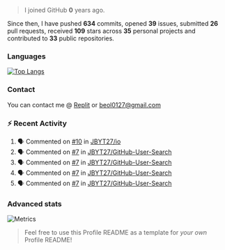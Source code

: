 > I joined GitHub **0** years ago.

Since then, I have pushed **634** commits, opened **39** issues, submitted **26** pull requests, received **109** stars across **35** personal projects and contributed to **33** public repositories.


### Languages

[![Top Langs](https://github-readme-stats.vercel.app/api/top-langs/?username=JBYT27&layout=compact&langs_count=8)](https://github.com/anuraghazra/github-readme-stats)


### Contact
You can contact me @ [Replit](https://replit.com/@JBloves27) or beol0127@gmail.com

### :zap: Recent Activity

<!--START_SECTION:activity-->
1. 🗣 Commented on [#10](https://github.com/JBYT27/io/issues/10) in [JBYT27/io](https://github.com/JBYT27/io)
2. 🗣 Commented on [#7](https://github.com/JBYT27/GitHub-User-Search/issues/7) in [JBYT27/GitHub-User-Search](https://github.com/JBYT27/GitHub-User-Search)
3. 🗣 Commented on [#7](https://github.com/JBYT27/GitHub-User-Search/issues/7) in [JBYT27/GitHub-User-Search](https://github.com/JBYT27/GitHub-User-Search)
4. 🗣 Commented on [#7](https://github.com/JBYT27/GitHub-User-Search/issues/7) in [JBYT27/GitHub-User-Search](https://github.com/JBYT27/GitHub-User-Search)
5. 🗣 Commented on [#7](https://github.com/JBYT27/GitHub-User-Search/issues/7) in [JBYT27/GitHub-User-Search](https://github.com/JBYT27/GitHub-User-Search)
<!--END_SECTION:activity-->

### Advanced stats

![Metrics](https://github.com/JBYT27/JBYT27/blob/main/github-metrics.svg)


> Feel free to use this Profile README as a template for *your own* Profile README!
